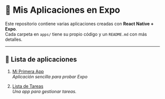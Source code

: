 # 📱 Mis Aplicaciones en Expo

Este repositorio contiene varias aplicaciones creadas con **React Native + Expo**.  
Cada carpeta en `apps/` tiene su propio código y un `README.md` con más detalles.

---

## 🚀 Lista de aplicaciones

1. [Mi Primera App](./my-app/README.md)  
   _Aplicación sencilla para probar Expo_

2. [Lista de Tareas](./task-list/README.md)  
   _Una app para gestionar tareas._

